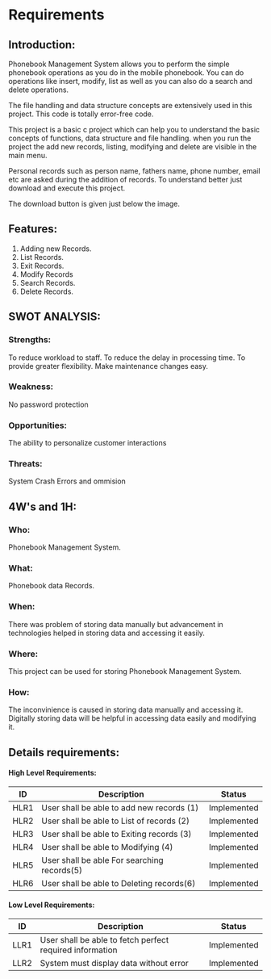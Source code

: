 # Requirements

## Introduction:

Phonebook Management System allows you to perform the simple phonebook operations as you do in the mobile phonebook. You can do operations like insert, modify, list as well as you can also do a search and delete operations.

The file handling and data structure concepts are extensively used in this project. This code is totally error-free code.

This project is a basic c project which can help you to understand the basic concepts of functions, data structure and file handling. when you run the project the add new records, listing, modifying and delete are visible in the main menu.

Personal records such as person name, fathers name, phone number, email etc are asked during the addition of records. To understand better just download and execute this project.

The download button is given just below the image.

## Features:

1. Adding new Records.
2. List Records.
3. Exit Records.
4. Modify Records
5. Search Records.
6. Delete Records.

## SWOT ANALYSIS:

### Strengths: 
To reduce workload to staff. To reduce the delay in processing time. To provide greater flexibility. Make maintenance changes easy.

### Weakness: 
No password protection

### Opportunities:
The ability to personalize customer interactions

### Threats: 
System Crash Errors and ommision

## 4W's and 1H:

### Who: 
Phonebook Management System. 
### What: 
Phonebook data Records. 
### When: 
There was problem of storing data manually but advancement in technologies helped in storing data and accessing it easily. 
### Where: 
This project can be used for storing Phonebook Management System.
### How: 
The inconvinience is caused in storing data manually and accessing it. Digitally storing data will be helpful in accessing data easily and modifying it.

## Details requirements:

#### High Level Requirements:
| ID | Description | Status |
|------|------|------|
| HLR1 | User shall be able to add new records (1) | Implemented
| HLR2 | User shall be able to List of records (2) | Implemented
| HLR3 | User shall be able to Exiting records (3) |	Implemented
| HLR4 | User shall be able to Modifying (4) |	Implemented
| HLR5 | User shall be able For searching records(5) |	Implemented
| HLR6 | User shall be able to Deleting records(6) |	Implemented

#### Low Level Requirements:

| ID | Description | Status |
|-------|------|------|
| LLR1 | User shall be able to fetch perfect required information | Implemented 
| LLR2 | System must display data without error | Implemented

